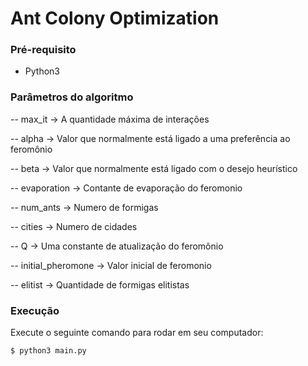 # Ant Colony Optimization

### Pré-requisito
 - Python3

### Parâmetros do algoritmo
 -- max_it -> A quantidade máxima de interações 
 
 -- alpha -> Valor que normalmente está ligado a uma preferência ao feromônio
 
 -- beta -> Valor que normalmente está ligado com o desejo heurístico
 
 -- evaporation -> Contante de evaporação do feromonio
 
 -- num_ants -> Numero de formigas
 
 -- cities -> Numero de cidades
 
 -- Q -> Uma constante de atualização do feromônio
 
 -- initial_pheromone -> Valor inicial de feromonio
 
 -- elitist -> Quantidade de formigas elitistas

### Execução
Execute o seguinte comando para rodar em seu computador:
```bash
$ python3 main.py
```
